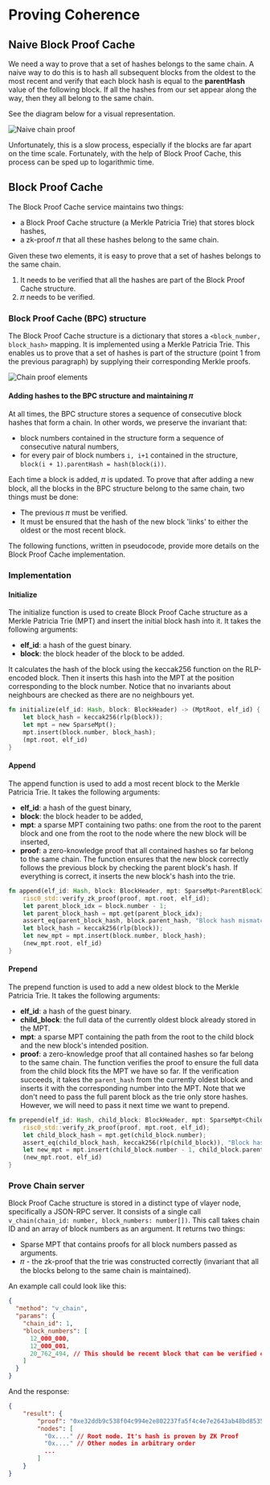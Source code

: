 # Proving Coherence

## Naive Block Proof Cache

We need a way to prove that a set of hashes belongs to the same chain. A naive way to do this is to hash all subsequent blocks from the oldest to the most recent and verify that each block hash is equal to the **parentHash** value of the following block. If all the hashes from our set appear along the way, then they all belong to the same chain.

See the diagram below for a visual representation.

![Naive chain proof](/images/architecture/block_proof/naive_chain_proof.png)

Unfortunately, this is a slow process, especially if the blocks are far apart on the time scale. Fortunately, with the help of Block Proof Cache, this process can be sped up to logarithmic time.

## Block Proof Cache

The Block Proof Cache service maintains two things:
- a Block Proof Cache structure (a Merkle Patricia Trie) that stores block hashes,
- a zk-proof 𝜋 that all these hashes belong to the same chain.

Given these two elements, it is easy to prove that a set of hashes belongs to the same chain.
1. It needs to be verified that all the hashes are part of the Block Proof Cache structure.
2. 𝜋 needs to be verified.

### Block Proof Cache (BPC) structure

The Block Proof Cache structure is a dictionary that stores a `<block_number, block_hash>` mapping. It is implemented using a Merkle Patricia Trie. This enables us to prove that a set of hashes is part of the structure (point 1 from the previous paragraph) by supplying their corresponding Merkle proofs.

![Chain proof elements](/images/architecture/block_proof/chain_proof.png)

#### Adding hashes to the BPC structure and maintaining 𝜋

At all times, the BPC structure stores a sequence of consecutive block hashes that form a chain. In other words, we preserve the invariant that:
- block numbers contained in the structure form a sequence of consecutive natural numbers,
- for every pair of block numbers `i, i+1` contained in the structure, `block(i + 1).parentHash = hash(block(i))`.

Each time a block is added, 𝜋 is updated. To prove that after adding a new block, all the blocks in the BPC structure belong to the same chain, two things must be done:
- The previous 𝜋 must be verified.
- It must be ensured that the hash of the new block 'links' to either the oldest or the most recent block.

The following functions, written in pseudocode, provide more details on the Block Proof Cache implementation.

### Implementation

#### Initialize

The initialize function is used to create Block Proof Cache structure as a Merkle Patricia Trie (MPT) and insert the initial block hash into it. It takes the following arguments:

- **elf_id**: a hash of the guest binary.
- **block**: the block header of the block to be added.

It calculates the hash of the block using the keccak256 function on the RLP-encoded block. Then it inserts this hash into the MPT at the position corresponding to the block number. Notice that no invariants about neighbours are checked as there are no neighbours yet.

```rs
fn initialize(elf_id: Hash, block: BlockHeader) -> (MptRoot, elf_id) {
    let block_hash = keccak256(rlp(block));
    let mpt = new SparseMpt();
    mpt.insert(block.number, block_hash);
    (mpt.root, elf_id)
}
```

#### Append

The append function is used to add a most recent block to the Merkle Patricia Trie. It takes the following arguments:

- **elf_id**: a hash of the guest binary,
- **block**: the block header to be added,
- **mpt**: a sparse MPT containing two paths: one from the root to the parent block and one from the root to the node where the new block will be inserted,
- **proof**: a zero-knowledge proof that all contained hashes so far belong to the same chain.
  The function ensures that the new block correctly follows the previous block by checking the parent block's hash. If everything is correct, it inserts the new block's hash into the trie.

```rs
fn append(elf_id: Hash, block: BlockHeader, mpt: SparseMpt<ParentBlockIdx, NewBlockIdx>, proof: ZkProof) -> (MptRoot, elf_id) {
    risc0_std::verify_zk_proof(proof, mpt.root, elf_id);
    let parent_block_idx = block.number - 1;
    let parent_block_hash = mpt.get(parent_block_idx);
    assert_eq(parent_block_hash, block.parent_hash, "Block hash mismatch");
    let block_hash = keccak256(rlp(block));
    let new_mpt = mpt.insert(block.number, block_hash);
    (new_mpt.root, elf_id)
}
```

#### Prepend

The prepend function is used to add a new oldest block to the Merkle Patricia Trie. It takes the following arguments:

- **elf_id**: a hash of the guest binary.
- **child_block**: the full data of the currently oldest block already stored in the MPT.
- **mpt**: a sparse MPT containing the path from the root to the child block and the new block's intended position.
- **proof**: a zero-knowledge proof that all contained hashes so far belong to the same chain.
  The function verifies the proof to ensure the full data from the child block fits the MPT we have so far. If the verification succeeds, it takes the `parent_hash` from the currently oldest block and inserts it with the corresponding number into the MPT. Note that we don't need to pass the full parent block as the trie only store hashes. However, we will need to pass it next time we want to prepend.

```rs
fn prepend(elf_id: Hash, child_block: BlockHeader, mpt: SparseMpt<ChildBlockIdx, NewBlockIdx>, proof: ZkProof) -> (MptRoot, elf_id) {
    risc0_std::verify_zk_proof(proof, mpt.root, elf_id);
    let child_block_hash = mpt.get(child_block.number);
    assert_eq(child_block_hash, keccak256(rlp(child_block)), "Block hash mismatch");
    let new_mpt = mpt.insert(child_block.number - 1, child_block.parent_hash);
    (new_mpt.root, elf_id)
}
```

### Prove Chain server

Block Proof Cache structure is stored in a distinct type of vlayer node, specifically a JSON-RPC server. It consists of a single call `v_chain(chain_id: number, block_numbers: number[])`. 
This call takes chain ID and an array of block numbers as an argument.
It returns two things:
* Sparse MPT that contains proofs for all block numbers passed as arguments.
* 𝜋 - the zk-proof that the trie was constructed correctly (invariant that all the blocks belong to the same chain is maintained).

An example call could look like this:

```json
{
  "method": "v_chain",
  "params": {
    "chain_id": 1,
    "block_numbers": [
      12_000_000,
      12_000_001,
      20_762_494, // This should be recent block that can be verified on-chain
    ]
  }
}
```

And the response:

```json
{
    "result": {
        "proof": "0xe32ddb9c538f04c994e2e802237fa5f4c4e7e2643ab48bd8535b1c7009c8aa81", // ZK Proof
        "nodes": [
          "0x...." // Root node. It's hash is proven by ZK Proof
          "0x...." // Other nodes in arbitrary order
          ...
        ]
    }
}
```
